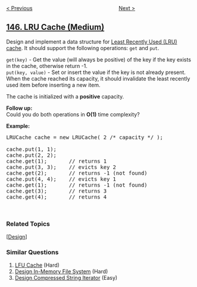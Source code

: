 <!--|This file generated by command(leetcode description); DO NOT EDIT.    |-->
<!--+----------------------------------------------------------------------+-->
<!--|@author    openset <openset.wang@gmail.com>                           |-->
<!--|@link      https://github.com/openset                                 |-->
<!--|@home      https://github.com/tonymontaro/leetcode-hints                        |-->
<!--+----------------------------------------------------------------------+-->

[< Previous](https://github.com/tonymontaro/leetcode-hints/tree/master/problems/binary-tree-postorder-traversal "Binary Tree Postorder Traversal")
　　　　　　　　　　　　　　　　
[Next >](https://github.com/tonymontaro/leetcode-hints/tree/master/problems/insertion-sort-list "Insertion Sort List")

## [146. LRU Cache (Medium)](https://leetcode.com/problems/lru-cache "LRU缓存机制")

<p>Design and implement a data structure for <a href="https://en.wikipedia.org/wiki/Cache_replacement_policies#LRU" target="_blank">Least Recently Used (LRU) cache</a>. It should support the following operations: <code>get</code> and <code>put</code>.</p>

<p><code>get(key)</code> - Get the value (will always be positive) of the key if the key exists in the cache, otherwise return -1.<br />
<code>put(key, value)</code> - Set or insert the value if the key is not already present. When the cache reached its capacity, it should invalidate the least recently used item before inserting a new item.</p>

<p>The cache is initialized with a <strong>positive</strong> capacity.</p>

<p><b>Follow up:</b><br />
Could you do both operations in <b>O(1)</b> time complexity?</p>

<p><b>Example:</b></p>

<pre>
LRUCache cache = new LRUCache( 2 /* capacity */ );

cache.put(1, 1);
cache.put(2, 2);
cache.get(1);       // returns 1
cache.put(3, 3);    // evicts key 2
cache.get(2);       // returns -1 (not found)
cache.put(4, 4);    // evicts key 1
cache.get(1);       // returns -1 (not found)
cache.get(3);       // returns 3
cache.get(4);       // returns 4
</pre>

<p>&nbsp;</p>

### Related Topics
  [[Design](https://github.com/tonymontaro/leetcode-hints/tree/master/tag/design/README.md)]

### Similar Questions
  1. [LFU Cache](https://github.com/tonymontaro/leetcode-hints/tree/master/problems/lfu-cache) (Hard)
  1. [Design In-Memory File System](https://github.com/tonymontaro/leetcode-hints/tree/master/problems/design-in-memory-file-system) (Hard)
  1. [Design Compressed String Iterator](https://github.com/tonymontaro/leetcode-hints/tree/master/problems/design-compressed-string-iterator) (Easy)
